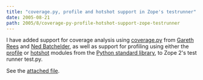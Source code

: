 ```yaml
---
title: "coverage.py, profile and hotshot support in Zope's testrunner"
date: 2005-08-21
path: 2005/8/coverage-py-profile-hotshot-support-zope-testrunner
---
```


I have added support for coverage analysis using <a href="http://www.nedbatchelder.com/code/modules/coverage.html">coverage.py</a>
from <a href="http://www.garethrees.org/2001/12/04/python-coverage/">Gareth
Rees</a> and <a href="http://www.nedbatchelder.com/">Ned Batchelder</a>, as well as support for profiling using either the <a href="http://docs.python.org/lib/profile.html">profile</a> or <a href="http://docs.python.org/lib/module-hotshot.html">hotshot</a> modules
from the <a href="http://effbot.org/zone/librarybook-index.htm">Python
standard library</a>, to Zope 2's test runner test.py.

See the <a href="/assets/code/test.py">attached file</a>.


